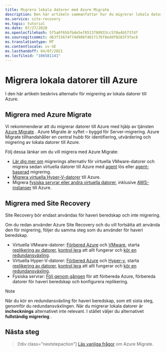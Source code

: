 ```yaml
---
title: Migrera lokala datorer med Azure Migrate
description: Den här artikeln sammanfattar hur du migrerar lokala datorer till Azure och rekommenderar Azure Migrate.
ms.service: site-recovery
ms.topic: tutorial
ms.date: 07/27/2020
ms.openlocfilehash: 5f5a0f65bfbde5ef8513780933cc570a4b5737df
ms.sourcegitcommit: d63f15674f74d908f4017176f8eddf0283f3fac8
ms.translationtype: MT
ms.contentlocale: sv-SE
ms.lasthandoff: 04/07/2021
ms.locfileid: "106581141"
---
```

# <a name="migrate-on-premises-machines-to-azure"></a>Migrera lokala datorer till Azure

I den här artikeln beskrivs alternativ för migrering av lokala datorer till Azure. 

## <a name="migrate-with-azure-migrate"></a>Migrera med Azure Migrate

Vi rekommenderar att du migrerar datorer till Azure med hjälp av tjänsten [Azure Migrate](../migrate/migrate-services-overview.md) . Azure Migrate är syftet – byggd för Server-migrering. Azure Migrate tillhandahåller en central hubb för identifiering, utvärdering och migrering av lokala datorer till Azure.

Följ dessa länkar om du vill migrera med Azure Migrate:

- [Lär dig mer om](../migrate/server-migrate-overview.md) migrerings alternativ för virtuella VMware-datorer och migrera sedan virtuella datorer till Azure med [agent](../migrate/tutorial-migrate-vmware.md) lös eller [agent-baserad](../migrate/tutorial-migrate-vmware-agent.md) migrering.
- [Migrera virtuella Hyper-V-datorer](../migrate/tutorial-migrate-hyper-v.md) till Azure.
- Migrera [fysiska servrar eller andra virtuella datorer](../migrate/tutorial-migrate-physical-virtual-machines.md), inklusive [AWS-instanser](../migrate/tutorial-migrate-aws-virtual-machines.md) till Azure.

## <a name="migrate-with-site-recovery"></a>Migrera med Site Recovery
Site Recovery bör endast användas för haveri beredskap och inte migrering.

Om du redan använder Azure Site Recovery och du vill fortsätta att använda den för migrering, följer du samma steg som du använder för haveri beredskap.

- Virtuella VMware-datorer: [Förbered Azure](tutorial-prepare-azure.md) och [VMware](vmware-azure-tutorial-prepare-on-premises.md), starta [replikering av datorer](vmware-azure-tutorial.md), [kontrol lera](tutorial-dr-drill-azure.md) att allt fungerar och [kör en redundansväxling](vmware-azure-tutorial-failover-failback.md).
- Virtuella Hyper-V-datorer: [Förbered Azure](tutorial-prepare-azure-for-hyperv.md) och [Hyper-v](hyper-v-prepare-on-premises-tutorial.md), starta [replikering av datorer](hyper-v-azure-tutorial.md), [kontrol lera](tutorial-dr-drill-azure.md) att allt fungerar och [kör en redundansväxling](hyper-v-azure-failover-failback-tutorial.md).
- Fysiska servrar: [Följ genom gången](physical-azure-disaster-recovery.md) för att förbereda Azure, förbereda datorer för haveri beredskap och konfigurera replikering.

> [!NOTE]
> När du kör en redundansväxling för haveri beredskap, som ett sista steg, genomför du redundansväxlingen. När du migrerar lokala datorer är **inchecknings** alternativet inte relevant. I stället väljer du alternativet **fullständig migrering** . 

## <a name="next-steps"></a>Nästa steg

> [!div class="nextstepaction"]
> [Läs vanliga frågor](../migrate/resources-faq.md) om Azure Migrate.

  
